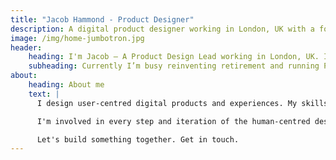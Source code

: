 ```yaml
---
title: "Jacob Hammond - Product Designer"
description: A digital product designer working in London, UK with a focus on native mobile and responsive web experiences.
image: /img/home-jumbotron.jpg
header:
    heading: I'm Jacob — A Product Design Lead working in London, UK. I focus on native mobile and responsive web experiences.
    subheading: Currently I’m busy reinventing retirement and running Precise Pixels.
about:
    heading: About me
    text: |
      I design user-centred digital products and experiences. My skills span user experience design, user interface and interaction design, design systems, production and front-end development.

      I'm involved in every step and iteration of the human-centred design process, through discovery, exploration, production and validation.

      Let's build something together. Get in touch.
---
```

